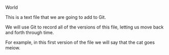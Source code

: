 
 World

 This is a text file that we are going to add to Git.

 We will use Git to record all of the versions of this file,
 letting us move back and forth through time.

 For example, in this first version of the file we
 will say that the cat goes meiow.

